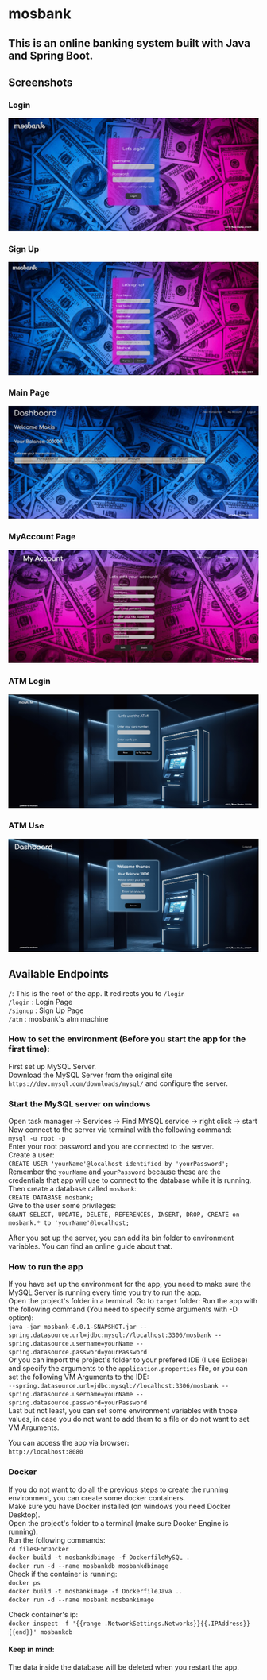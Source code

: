 # mosbank
## This is an online banking system built with Java and Spring Boot.
## Screenshots
### Login
![UserLogin](/screenshots/userLogin.png) <br>
### Sign Up
![UserSignUp](/screenshots/userSignUp.png) <br>
### Main Page
![Mainpage](/screenshots/mainPage.png) <br>
### MyAccount Page
![MyAccountPage](/screenshots/myAccountPage.png) <br>
### ATM Login
![AtmLogin](/screenshots/atmLogin.png) <br>
### ATM Use
![AtmUse](/screenshots/atmUse.png) <br>

## Available Endpoints

```/```: This is the root of the app. It redirects you to ```/login``` <br>
```/login``` : Login Page <br>
```/signup``` : Sign Up Page <br>
```/atm``` : mosbank's atm machine <br>

### How to set the environment (Before you start the app for the first time):

First set up MySQL Server. <br>
Download the MySQL Server from the original site ```https://dev.mysql.com/downloads/mysql/``` and configure the server.  <br>

### Start the MySQL server on windows

Open task manager -> Services -> Find MYSQL service -> right click -> start <br>
Now connect to the server via terminal with the following command: <br>
```mysql -u root -p``` <br>
Enter your root password and you are connected to the server. <br>
Create a user: <br>
```CREATE USER 'yourName'@localhost identified by 'yourPassword';``` <br>
Remember the ```yourName``` and ```yourPassword``` because these are the credentials that app will use to connect to the database while it is running. <br>
Then create a database called ```mosbank```: <br>
```CREATE DATABASE mosbank;``` <br>
Give to the user some privileges: <br>
```GRANT SELECT, UPDATE, DELETE, REFERENCES, INSERT, DROP, CREATE on mosbank.* to 'yourName'@localhost;``` <br>

After you set up the server, you can add its bin folder to environment variables. You can find an online guide about that. <br>

### How to run the app

If you have set up the environment for the app, you need to make sure the MySQL Server is running every time you try to run the app. <br>
Open the project's folder in a terminal. Go to ```target``` folder:
Run the app with the following command (You need to specify some arguments with -D option): <br>
```java -jar mosbank-0.0.1-SNAPSHOT.jar --spring.datasource.url=jdbc:mysql://localhost:3306/mosbank --spring.datasource.username=yourName --spring.datasource.password=yourPassword``` <br>
Or you can import the project's folder to your prefered IDE (I use Eclipse) and specify the arguments to the ```application.properties``` file, or you can
set the following VM Arguments to the IDE: <br>
```--spring.datasource.url=jdbc:mysql://localhost:3306/mosbank --spring.datasource.username=yourName --spring.datasource.password=yourPassword``` <br>
Last but not least, you can set some environment variables with those values, in case you do not want to add them to a file or do not want to set VM Arguments. <br>

You can access the app via browser: <br>
```http://localhost:8080``` <br>

### Docker 
If you do not want to do all the previous steps to create the running environment, you can create some docker containers. <br>
Make sure you have Docker installed (on windows you need Docker Desktop). <br>
Open the project's folder to a terminal (make sure Docker Engine is running). <br>
Run the following commands: <br>
```cd filesForDocker``` <br>
```docker build -t mosbankdbimage -f DockerfileMySQL .``` <br>
```docker run -d --name mosbankdb mosbankdbimage``` <br>
Check if the container is running: <br>
```docker ps``` <br>
```docker build -t mosbankimage -f DockerfileJava ..``` <br>
```docker run -d --name mosbank mosbankimage``` <br>

Check container's ip: <br>
```docker inspect -f '{{range .NetworkSettings.Networks}}{{.IPAddress}}{{end}}' mosbankdb``` <br>

#### Keep in mind:
The data inside the database will be deleted when you restart the app. <br>

